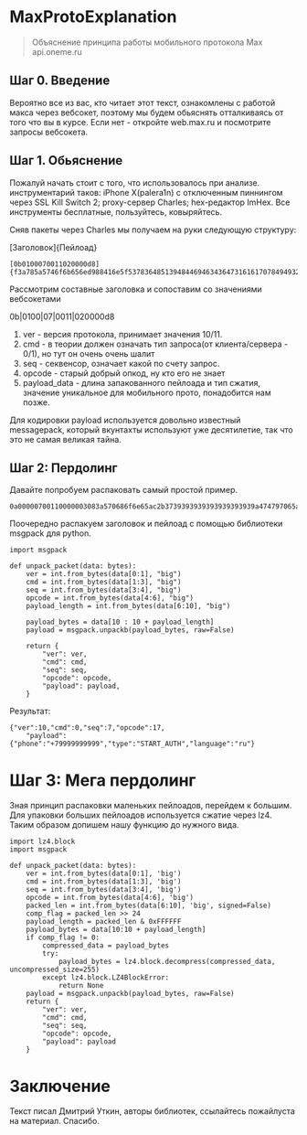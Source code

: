 # MaxProtoExplanation
> Объяснение принципа работы мобильного протокола Max api.oneme.ru

## Шаг 0. Введение
Вероятно все из вас, кто читает этот текст, ознакомлены с работой макса через вебсокет, поэтому мы будем обьяснять отталкиваясь от того что вы в курсе. Если нет - откройте web.max.ru и посмотрите запросы вебсокета.

## Шаг 1. Обьяснение
Пожалуй начать стоит с того, что использовалось при анализе. инструментарий таков: iPhone X(palera1n) с отключенным пиннингом через SSL Kill Switch 2; proxy-сервер Charles; hex-редактор ImHex. Все инструменты бесплатные, пользуйтесь, ковыряйтесь.

Сняв пакеты через Charles мы получаем на руки следующую структуру:

[Заголовок]{Пейлоад}
```
[0b0100070011020000d8]{f3a785a5746f6b656ed988416e5f537836485139484469463436473161617078494932456c4577624237396679374c3339545f3753436b595574646b4d424f487a7a355450717a50446d4b62544371305a76633259315f786e67464641794d506d504f30394346626758676769526f686754394e52687a4e6c6555686838733666513937523450714e4c304f7347584d664d6caa636f64654c656e67746806b2726571756573744d61784475726174696f6ed20000ea60b01800f405436f756e744c6566740ab1616c74416374696f6e290050d20000ea60}
```

Рассмотрим составные заголовка и сопоставим со значениями вебсокетами

0b|0100|07|0011|020000d8
1. ver - версия протокола, принимает значения 10/11.
2. cmd - в теории должен означать тип запроса(от клиента/сервера - 0/1), но тут он очень очень шалит
3. seq - секвенсор, означает какой по счету запрос.
4. opcode - старый добрый опкод, ну кто его не знает
5. payload_data - длина запакованного пейлоада и тип сжатия, значение уникальное для мобильного прото, понадобится нам позже.

Для кодировки payload используется довольно известный messagepack, который вкунтахты используют уже десятилетие, так что это не самая великая тайна.

## Шаг 2: Пердолинг

Давайте попробуем распаковать самый простой пример.
```
0a00000700110000003083a570686f6e65ac2b3739393939393939393939a474797065aa53544152545f41555448a86c616e6775616765a27275
```
Поочередно распакуем заголовок и пейлоад с помощью библиотеки msgpack для python.

```
import msgpack

def unpack_packet(data: bytes):
    ver = int.from_bytes(data[0:1], "big")
    cmd = int.from_bytes(data[1:3], "big")
    seq = int.from_bytes(data[3:4], "big")
    opcode = int.from_bytes(data[4:6], "big")
    payload_length = int.from_bytes(data[6:10], "big")

    payload_bytes = data[10 : 10 + payload_length]
    payload = msgpack.unpackb(payload_bytes, raw=False)

    return {
        "ver": ver,
        "cmd": cmd,
        "seq": seq,
        "opcode": opcode,
        "payload": payload,
    }
```
Результат:
```
{"ver":10,"cmd":0,"seq":7,"opcode":17,
    "payload":{"phone":"+79999999999","type":"START_AUTH","language":"ru"}
```

# Шаг 3: Мега пердолинг
Зная принцип распаковки маленьких пейлоадов, перейдем к большим.
Для упаковки больших пейлоадов используется сжатие через lz4.
Таким образом допишем нашу функцию до нужного вида.

```
import lz4.block
import msgpack

def unpack_packet(data: bytes):
    ver = int.from_bytes(data[0:1], 'big')
    cmd = int.from_bytes(data[1:3], 'big')
    seq = int.from_bytes(data[3:4], 'big')
    opcode = int.from_bytes(data[4:6], 'big')
    packed_len = int.from_bytes(data[6:10], 'big', signed=False)
    comp_flag = packed_len >> 24
    payload_length = packed_len & 0xFFFFFF
    payload_bytes = data[10:10 + payload_length]
    if comp_flag != 0:
        compressed_data = payload_bytes
        try:
            payload_bytes = lz4.block.decompress(compressed_data, uncompressed_size=255)
        except lz4.block.LZ4BlockError:
            return None
    payload = msgpack.unpackb(payload_bytes, raw=False)
    return {
        "ver": ver,
        "cmd": cmd,
        "seq": seq,
        "opcode": opcode,
        "payload": payload
    }
```


# Заключение
Текст писал Дмитрий Уткин, авторы библиотек, ссылайтесь пожайлуста на материал. Спасибо.
